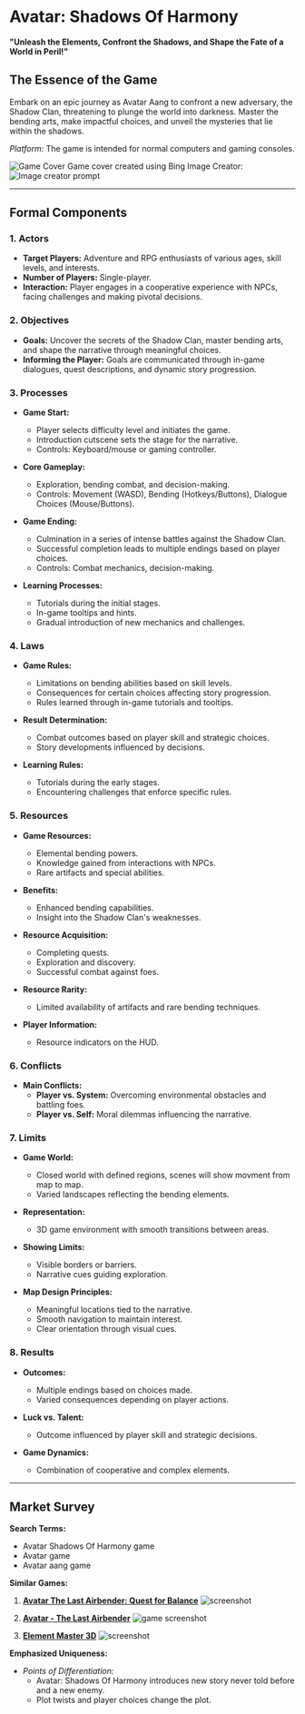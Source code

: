# Avatar: Shadows Of Harmony

**"Unleash the Elements, Confront the Shadows, and Shape the Fate of a World in Peril!"**

## The Essence of the Game

Embark on an epic journey as Avatar Aang to confront a new adversary, the Shadow Clan, threatening to plunge the world into darkness. Master the bending arts, make impactful choices, and unveil the mysteries that lie within the shadows.

*Platform:* The game is intended for normal computers and gaming consoles.

![Game Cover](https://i.ibb.co/3fCsDpY/image.png)
Game cover created using Bing Image Creator:
![Image creator prompt](https://i.ibb.co/bdtQBSC/image.png)

---

## Formal Components

### 1. Actors

* **Target Players:** Adventure and RPG enthusiasts of various ages, skill levels, and interests.
* **Number of Players:** Single-player.
* **Interaction:** Player engages in a cooperative experience with NPCs, facing challenges and making pivotal decisions.

### 2. Objectives

* **Goals:** Uncover the secrets of the Shadow Clan, master bending arts, and shape the narrative through meaningful choices.
* **Informing the Player:** Goals are communicated through in-game dialogues, quest descriptions, and dynamic story progression.

### 3. Processes

* **Game Start:**
  - Player selects difficulty level and initiates the game.
  - Introduction cutscene sets the stage for the narrative.
  - Controls: Keyboard/mouse or gaming controller.

* **Core Gameplay:**
  - Exploration, bending combat, and decision-making.
  - Controls: Movement (WASD), Bending (Hotkeys/Buttons), Dialogue Choices (Mouse/Buttons).

* **Game Ending:**
  - Culmination in a series of intense battles against the Shadow Clan.
  - Successful completion leads to multiple endings based on player choices.
  - Controls: Combat mechanics, decision-making.

* **Learning Processes:**
  - Tutorials during the initial stages.
  - In-game tooltips and hints.
  - Gradual introduction of new mechanics and challenges.

### 4. Laws

* **Game Rules:**
  - Limitations on bending abilities based on skill levels.
  - Consequences for certain choices affecting story progression.
  - Rules learned through in-game tutorials and tooltips.

* **Result Determination:**
  - Combat outcomes based on player skill and strategic choices.
  - Story developments influenced by decisions.

* **Learning Rules:**
  - Tutorials during the early stages.
  - Encountering challenges that enforce specific rules.

### 5. Resources

* **Game Resources:**
  - Elemental bending powers.
  - Knowledge gained from interactions with NPCs.
  - Rare artifacts and special abilities.
  
* **Benefits:**
  - Enhanced bending capabilities.
  - Insight into the Shadow Clan's weaknesses.
  
* **Resource Acquisition:**
  - Completing quests.
  - Exploration and discovery.
  - Successful combat against foes.

* **Resource Rarity:**
  - Limited availability of artifacts and rare bending techniques.

* **Player Information:**
  - Resource indicators on the HUD.

### 6. Conflicts

* **Main Conflicts:**
  - **Player vs. System:** Overcoming environmental obstacles and battling foes.
  - **Player vs. Self:** Moral dilemmas influencing the narrative.

### 7. Limits

* **Game World:**
  - Closed world with defined regions, scenes will show movment from map to map.
  - Varied landscapes reflecting the bending elements.
  
* **Representation:**
  - 3D game environment with smooth transitions between areas.

* **Showing Limits:**
  - Visible borders or barriers.
  - Narrative cues guiding exploration.

* **Map Design Principles:**
  - Meaningful locations tied to the narrative.
  - Smooth navigation to maintain interest.
  - Clear orientation through visual cues.

### 8. Results

* **Outcomes:**
  - Multiple endings based on choices made.
  - Varied consequences depending on player actions.

* **Luck vs. Talent:**
  - Outcome influenced by player skill and strategic decisions.

* **Game Dynamics:**
  - Combination of cooperative and complex elements.

---

## Market Survey

**Search Terms:**
- Avatar Shadows Of Harmony game
- Avatar game
- Avatar aang game

**Similar Games:**

1. **[Avatar The Last Airbender: Quest for Balance](https://store.steampowered.com/app/1620030/Avatar_The_Last_Airbender__Quest_for_Balance/)**
   ![screenshot](https://i.ibb.co/mbgh8nN/image.png)


2. **[Avatar - The Last Airbender](https://arcadespot.com/game/avatar-the-last-airbender/)**
   ![game screenshot](https://i.ibb.co/3p3Y8L0/image.png)

3. **[Element Master 3D](https://apps.apple.com/il/app/element-master-3d/id1556517330?l=he)**
   ![screenshot](https://i.ibb.co/0sq2R7h/Collage-Jan-10-2024.jpg)


**Emphasized Uniqueness:**
- *Points of Differentiation:*
  - Avatar: Shadows Of Harmony introduces new story never told before and a new enemy.
  - Plot twists and player choices change the plot.
